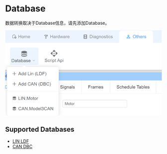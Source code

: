 # Database

数据转换取决于Database信息，请先添加Database。

![alt text](image-3.png)

## Supported Databases

- [LIN LDF](./ldf/ldf)
- [CAN DBC](./dbc/dbc)
